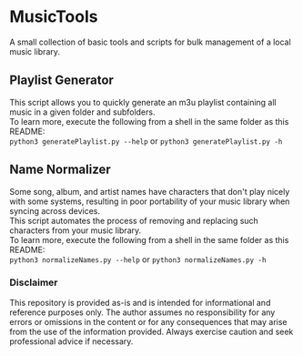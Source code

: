 # MusicTools  

A small collection of basic tools and scripts for bulk management of a local music library.  

## Playlist Generator  

This script allows you to quickly generate an m3u playlist containing all music in a given folder and subfolders.  
To learn more, execute the following from a shell in the same folder as this README:  
  ```python3 generatePlaylist.py --help``` or ```python3 generatePlaylist.py -h```  

## Name Normalizer  

Some song, album, and artist names have characters that don't play nicely with some systems, resulting in poor portability of your music library when syncing across devices.  
This script automates the process of removing and replacing such characters from your music library.  
To learn more, execute the following from a shell in the same folder as this README:  
  ```python3 normalizeNames.py --help``` or ```python3 normalizeNames.py -h```  

### Disclaimer  

This repository is provided as-is and is intended for informational and reference purposes only. The author assumes no responsibility for any errors or omissions in the content or for any consequences that may arise from the use of the information provided. Always exercise caution and seek professional advice if necessary.  
